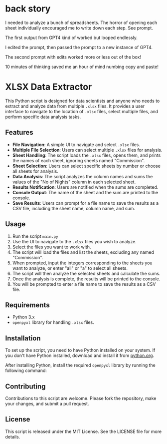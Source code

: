 # back story
I needed to analyze a bunch of spreadsheets. The horror of opening each sheet individually encouraged me to write down each step. See prompt.

The first output from GPT4 kind of worked but looped endlessly.

I edited the prompt, then passed the prompt to a new instance of GPT4.

The second prompt with edits worked more or less out of the box!

10 minutes of thinking saved me an hour of mind numbing copy and paste!




# XLSX Data Extractor

This Python script is designed for data scientists and anyone who needs to extract and analyze data from multiple `.xlsx` files. It provides a user interface to navigate to the location of `.xlsx` files, select multiple files, and perform specific data analysis tasks.

## Features

- **File Navigation**: A simple UI to navigate and select `.xlsx` files.
- **Multiple File Selection**: Users can select multiple `.xlsx` files for analysis.
- **Sheet Handling**: The script loads the `.xlsx` files, opens them, and prints the names of each sheet, ignoring sheets named "Commission".
- **Sheet Selection**: Users can select specific sheets by number or choose all sheets for analysis.
- **Data Analysis**: The script analyzes the column names and sums the values of the "No of Nights" column in each selected sheet.
- **Results Notification**: Users are notified when the sums are completed.
- **Console Output**: The name of the sheet and the sum are printed to the console.
- **Save Results**: Users can prompt for a file name to save the results as a CSV file, including the sheet name, column name, and sum.

## Usage

1. Run the script ```main.py```
2. Use the UI to navigate to the `.xlsx` files you wish to analyze.
3. Select the files you want to work with.
4. The script will load the files and list the sheets, excluding any named "Commission".
5. When prompted, input the integers corresponding to the sheets you want to analyze, or enter "all" or "a" to select all sheets.
6. The script will then analyze the selected sheets and calculate the sums.
7. Once the analysis is complete, the results will be printed to the console.
8. You will be prompted to enter a file name to save the results as a CSV file.

## Requirements

- Python 3.x
- `openpyxl` library for handling `.xlsx` files.

## Installation

To set up the script, you need to have Python installed on your system. If you don't have Python installed, download and install it from [python.org](https://www.python.org/).

After installing Python, install the required `openpyxl` library by running the following command:


## Contributing

Contributions to this script are welcome. Please fork the repository, make your changes, and submit a pull request.

## License

This script is released under the MIT License. See the LICENSE file for more details.
